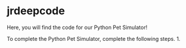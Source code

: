 # jrdeepcode
Here, you will find the code for our Python Pet Simulator!

To complete the Python Pet Simulator, complete the following steps.
1. 
